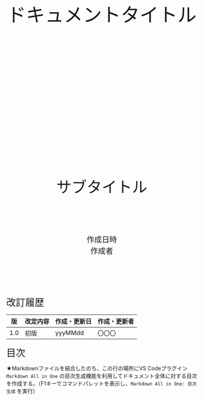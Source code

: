 <div class="markdown-body">
<div style="text-align: center;">
<div style="font-size: 50px; line-height: 120%; padding: 300px 0;">
ドキュメントタイトル
</div>
<div style="font-size: 40px; line-height: 120%; margin: 100px auto;">
サブタイトル
</div>
<div style="font-size: 20px; line-height: 150%; margin: 100px auto;">
作成日時<br>
作成者
</div>
</div>
<div style="page-break-before: always;"></div>

<span style="font-size: 25px;">改訂履歴</span>

|版   | 改定内容                 |作成・更新日 |作成・更新者|
|:---:|:------------------------|:-----      |:-----     |
|1.0  |初版                     |yyyMMdd      |〇〇〇     |

<div style="page-break-before: always;"></div>

<span style="font-size: 25px;">目次</span>
<div class="ToC">

★Markdownファイルを結合したのち、この行の場所にVS Codeプラグイン `Markdown All in One` の目次生成機能を利用してドキュメント全体に対する目次を作成する。（F1キーでコマンドパレットを表示し、`Markdown All in One: 目次生成` を実行）

</div>

